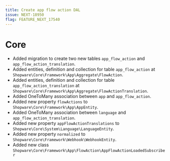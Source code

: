 ```yaml
---
title: Create app flow action DAL
issue: NEXT-18950
flag: FEATURE_NEXT_17540
---
```

# Core
*  Added migration to create two new tables `app_flow_action` and `app_flow_action_translation`.
*  Added entities, definition and collection for table `app_flow_action` at `Shopware\Core\Framework\App\Aggregate\FlowAction`.
*  Added entities, definition and collection for table `app_flow_action_translation` at `Shopware\Core\Framework\App\Aggregate\FlowActionTranslation`.
*  Added OneToMany association between `app` and `app_flow_action`.
*  Added new property `flowActions` to `Shopware\Core\Framework\App\AppEntity`.
*  Added OneToMany association between `language` and `app_flow_action_translation`.
*  Added new property `appFlowActionTranslations` to `Shopware\Core\System\Language\LanguageEntity`.
*  Added new property `normalized` to `Shopware\Core\Framework\Webhook\WebhookEntity`.
*  Added new class `Shopware\Core\Framework\App\FlowAction\AppFlowActionLoadedSubscriber`

